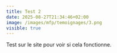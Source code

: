 ```yaml
---
title: Test 2
date: 2025-08-27T21:34:46+02:00
image: /images/mfp/temoignages/3.png
visible: true
---
```

T﻿est sur le site pour voir si cela fonctionne.
